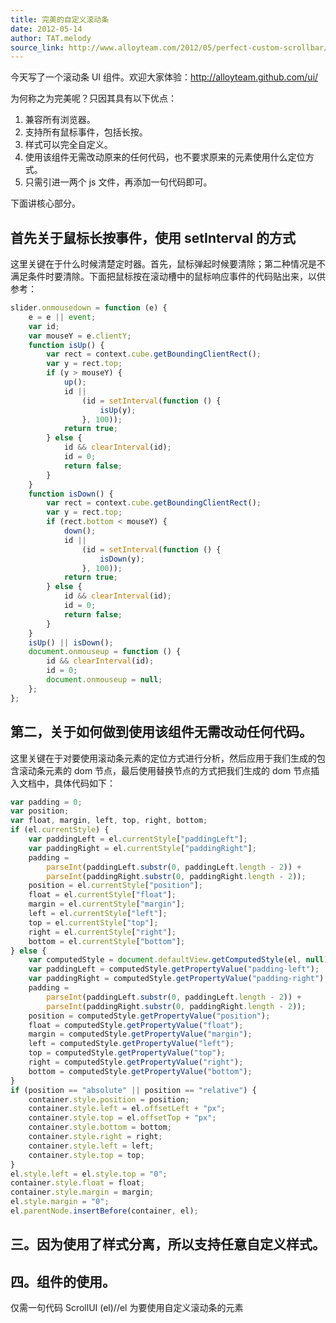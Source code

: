 ```yaml
---
title: 完美的自定义滚动条
date: 2012-05-14
author: TAT.melody
source_link: http://www.alloyteam.com/2012/05/perfect-custom-scrollbar/
---
```


今天写了一个滚动条 UI 组件。欢迎大家体验：<http://alloyteam.github.com/ui/>

为何称之为完美呢？只因其具有以下优点：

1.  兼容所有浏览器。
2.  支持所有鼠标事件，包括长按。
3.  样式可以完全自定义。
4.  使用该组件无需改动原来的任何代码，也不要求原来的元素使用什么定位方式。
5.  只需引进一两个 js 文件，再添加一句代码即可。

下面讲核心部分。

## 首先关于鼠标长按事件，使用 setInterval 的方式

这里关键在于什么时候清楚定时器。首先，鼠标弹起时候要清除；第二种情况是不满足条件时要清除。下面把鼠标按在滚动槽中的鼠标响应事件的代码贴出来，以供参考：

```javascript
slider.onmousedown = function (e) {
    e = e || event;
    var id;
    var mouseY = e.clientY;
    function isUp() {
        var rect = context.cube.getBoundingClientRect();
        var y = rect.top;
        if (y > mouseY) {
            up();
            id ||
                (id = setInterval(function () {
                    isUp(y);
                }, 100));
            return true;
        } else {
            id && clearInterval(id);
            id = 0;
            return false;
        }
    }
    function isDown() {
        var rect = context.cube.getBoundingClientRect();
        var y = rect.top;
        if (rect.bottom < mouseY) {
            down();
            id ||
                (id = setInterval(function () {
                    isDown(y);
                }, 100));
            return true;
        } else {
            id && clearInterval(id);
            id = 0;
            return false;
        }
    }
    isUp() || isDown();
    document.onmouseup = function () {
        id && clearInterval(id);
        id = 0;
        document.onmouseup = null;
    };
};
```

## 第二，关于如何做到使用该组件无需改动任何代码。

这里关键在于对要使用滚动条元素的定位方式进行分析，然后应用于我们生成的包含滚动条元素的 dom 节点，最后使用替换节点的方式把我们生成的 dom 节点插入文档中，具体代码如下：

```javascript
var padding = 0;
var position;
var float, margin, left, top, right, bottom;
if (el.currentStyle) {
    var paddingLeft = el.currentStyle["paddingLeft"];
    var paddingRight = el.currentStyle["paddingRight"];
    padding =
        parseInt(paddingLeft.substr(0, paddingLeft.length - 2)) +
        parseInt(paddingRight.substr(0, paddingRight.length - 2));
    position = el.currentStyle["position"];
    float = el.currentStyle["float"];
    margin = el.currentStyle["margin"];
    left = el.currentStyle["left"];
    top = el.currentStyle["top"];
    right = el.currentStyle["right"];
    bottom = el.currentStyle["bottom"];
} else {
    var computedStyle = document.defaultView.getComputedStyle(el, null);
    var paddingLeft = computedStyle.getPropertyValue("padding-left");
    var paddingRight = computedStyle.getPropertyValue("padding-right");
    padding =
        parseInt(paddingLeft.substr(0, paddingLeft.length - 2)) +
        parseInt(paddingRight.substr(0, paddingRight.length - 2));
    position = computedStyle.getPropertyValue("position");
    float = computedStyle.getPropertyValue("float");
    margin = computedStyle.getPropertyValue("margin");
    left = computedStyle.getPropertyValue("left");
    top = computedStyle.getPropertyValue("top");
    right = computedStyle.getPropertyValue("right");
    bottom = computedStyle.getPropertyValue("bottom");
}
if (position == "absolute" || position == "relative") {
    container.style.position = position;
    container.style.left = el.offsetLeft + "px";
    container.style.top = el.offsetTop + "px";
    container.style.bottom = bottom;
    container.style.right = right;
    container.style.left = left;
    container.style.top = top;
}
el.style.left = el.style.top = "0";
container.style.float = float;
container.style.margin = margin;
el.style.margin = "0";
el.parentNode.insertBefore(container, el);
```

## 三。因为使用了样式分离，所以支持任意自定义样式。

## 四。组件的使用。

仅需一句代码 ScrollUI (el)//el 为要使用自定义滚动条的元素